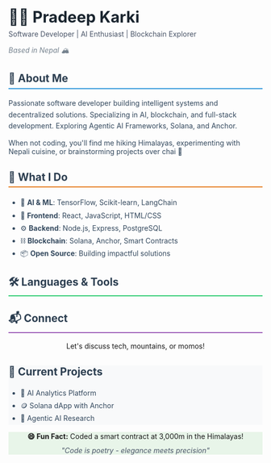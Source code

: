 
<div class="profile-container">
  <div class="header">
    <h1 style="font-size: 2.2em; color: #1a252f; margin: 0;">👨‍💻 Pradeep Karki</h1>
    <p style="color: #4a5568; margin: 0.5em 0;">Software Developer | AI Enthusiast | Blockchain Explorer</p>
    <p style="color: #76838f; font-style: italic;">Based in Nepal 🏔️</p>
  </div>

  <div class="section">
    <h2 style="color: #2c3e50; border-bottom: 2px solid #3498db; padding-bottom: 0.3em;">🚀 About Me</h2>
    <p style="line-height: 1.6; color: #34495e;">Passionate software developer building intelligent systems and decentralized solutions. Specializing in AI, blockchain, and full-stack development. Exploring Agentic AI Frameworks, Solana, and Anchor.</p>
    <p style="margin-top: 1em; color: #34495e;">When not coding, you'll find me hiking Himalayas, experimenting with Nepali cuisine, or brainstorming projects over chai 🧋</p>
  </div>

  <div class="section">
    <h2 style="color: #2c3e50; border-bottom: 2px solid #e67e22; padding-bottom: 0.3em;">🌟 What I Do</h2>
    <ul style="color: #34495e; line-height: 1.8;">
      <li>🧠 <strong>AI & ML</strong>: TensorFlow, Scikit-learn, LangChain</li>
      <li>🎨 <strong>Frontend</strong>: React, JavaScript, HTML/CSS</li>
      <li>⚙️ <strong>Backend</strong>: Node.js, Express, PostgreSQL</li>
      <li>⛓️ <strong>Blockchain</strong>: Solana, Anchor, Smart Contracts</li>
      <li>📦 <strong>Open Source</strong>: Building impactful solutions</li>
    </ul>
  </div>

  <div class="section">
    <h2 style="color: #2c3e50; border-bottom: 2px solid #2ecc71; padding-bottom: 0.3em;">🛠️ Languages & Tools</h2>
    <div class="tools-grid">
      <!-- Tool icons remain same as original but wrapped in tools-grid -->
      <!-- Add tool-icon class to each anchor tag -->
    </div>
  </div>

  <div class="section">
    <h2 style="color: #2c3e50; border-bottom: 2px solid #9b59b6; padding-bottom: 0.3em;">📬 Connect</h2>
    <div class="social-icons" style="text-align: center;">
      <!-- Social links remain same but styled with new CSS -->
    </div>
    <p style="text-align: center; margin-top: 1em;">Let's discuss tech, mountains, or momos!</p>
  </div>

  <div class="section" style="background: #f8f9fa;">
    <h2 style="color: #2c3e50;">🎯 Current Projects</h2>
    <ul style="color: #34495e; line-height: 1.8;">
      <li>🤖 AI Analytics Platform</li>
      <li>🪙 Solana dApp with Anchor</li>
      <li>🧠 Agentic AI Research</li>
    </ul>
  </div>

  <div class="section" style="background: #e8f5e9; text-align: center;">
    <p style="margin: 0;"><strong>😄 Fun Fact:</strong> Coded a smart contract at 3,000m in the Himalayas!</p>
    <p style="margin-top: 0.8em; font-style: italic; color: #4a5568;">"Code is poetry - elegance meets precision"</p>
  </div>
</div>
